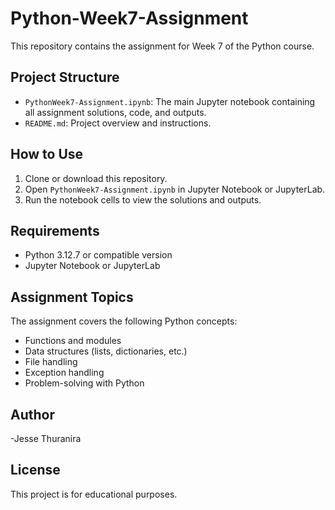 # Python-Week7-Assignment

This repository contains the assignment for Week 7 of the Python course.

## Project Structure

- `PythonWeek7-Assignment.ipynb`: The main Jupyter notebook containing all assignment solutions, code, and outputs.
- `README.md`: Project overview and instructions.

## How to Use

1. Clone or download this repository.
2. Open `PythonWeek7-Assignment.ipynb` in Jupyter Notebook or JupyterLab.
3. Run the notebook cells to view the solutions and outputs.

## Requirements

- Python 3.12.7 or compatible version
- Jupyter Notebook or JupyterLab

## Assignment Topics

The assignment covers the following Python concepts:
- Functions and modules
- Data structures (lists, dictionaries, etc.)
- File handling
- Exception handling
- Problem-solving with Python

## Author

-Jesse Thuranira

## License

This project is for educational purposes.